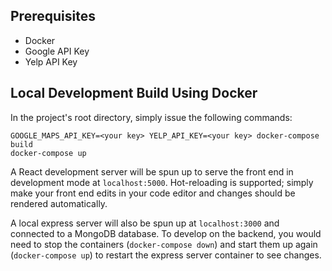 ## Prerequisites
- Docker
- Google API Key
- Yelp API Key

## Local Development Build Using Docker
In the project's root directory, simply issue the following commands:
```shell
GOOGLE_MAPS_API_KEY=<your key> YELP_API_KEY=<your key> docker-compose build
docker-compose up
```
A React development server will be spun up to serve the front end in development
mode at `localhost:5000`.
Hot-reloading is supported; simply make your front end edits in your
code editor and changes should be rendered automatically. 

A local express server will also be spun up at `localhost:3000` and connected to
a MongoDB database.
To develop on the backend, you would need to stop the containers (`docker-compose down`)
and start them up again (`docker-compose up`) to restart the express server
container to see changes.
